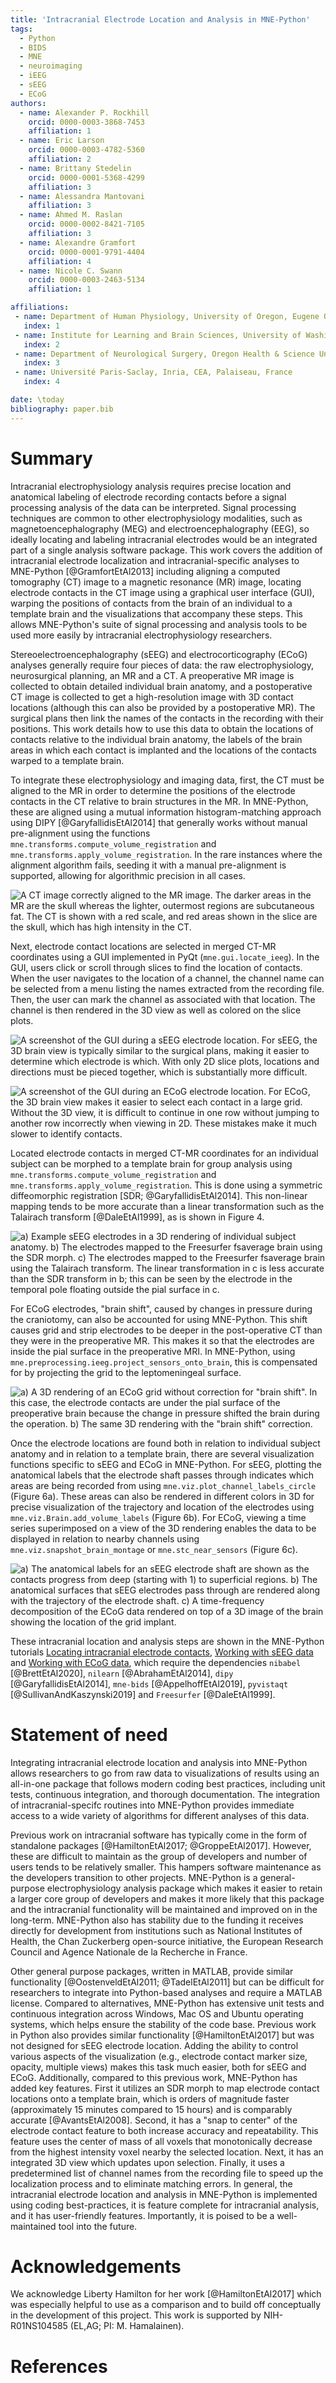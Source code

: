 ```yaml
---
title: 'Intracranial Electrode Location and Analysis in MNE-Python'
tags:
  - Python
  - BIDS
  - MNE
  - neuroimaging
  - iEEG
  - sEEG
  - ECoG
authors:
  - name: Alexander P. Rockhill
    orcid: 0000-0003-3868-7453
    affiliation: 1
  - name: Eric Larson
    orcid: 0000-0003-4782-5360
    affiliation: 2
  - name: Brittany Stedelin
    orcid: 0000-0001-5368-4299
    affiliation: 3
  - name: Alessandra Mantovani
    affiliation: 3
  - name: Ahmed M. Raslan
    orcid: 0000-0002-8421-7105
    affiliation: 3
  - name: Alexandre Gramfort
    orcid: 0000-0001-9791-4404
    affiliation: 4
  - name: Nicole C. Swann
    orcid: 0000-0003-2463-5134
    affiliation: 1

affiliations:
 - name: Department of Human Physiology, University of Oregon, Eugene OR, USA
   index: 1
 - name: Institute for Learning and Brain Sciences, University of Washington, Seattle, WA, USA
   index: 2
 - name: Department of Neurological Surgery, Oregon Health & Science University, Portland, Oregon
   index: 3
 - name: Université Paris-Saclay, Inria, CEA, Palaiseau, France
   index: 4

date: \today
bibliography: paper.bib
---
```


# Summary

Intracranial electrophysiology analysis requires precise location and anatomical labeling of electrode recording contacts before a signal processing analysis of the data can be interpreted. Signal processing techniques are common to other electrophysiology modalities, such as magnetoencephalography (MEG) and electroencephalography (EEG), so ideally locating and labeling intracranial electrodes would be an integrated part of a single analysis software package. This work covers the addition of intracranial electrode localization and intracranial-specific analyses to MNE-Python [@GramfortEtAl2013] including aligning a computed tomography (CT) image to a magnetic resonance (MR) image, locating electrode contacts in the CT image using a graphical user interface (GUI), warping the positions of contacts from the brain of an individual to a template brain and the visualizations that accompany these steps. This allows MNE-Python's suite of signal processing and analysis tools to be used more easily by intracranial electrophysiology researchers.

Stereoelectroencephalography (sEEG) and electrocorticography (ECoG) analyses generally require four pieces of data: the raw electrophysiology, neurosurgical planning, an MR and a CT. A preoperative MR image is collected to obtain detailed individual brain anatomy, and a postoperative CT image is collected to get a high-resolution image with 3D contact locations (although this can also be provided by a postoperative MR). The surgical plans then link the names of the contacts in the recording with their positions. This work details how to use this data to obtain the locations of contacts relative to the individual brain anatomy, the labels of the brain areas in which each contact is implanted and the locations of the contacts warped to a template brain.

To integrate these electrophysiology and imaging data, first, the CT must be aligned to the MR in order to determine the positions of the electrode contacts in the CT relative to brain structures in the MR. In MNE-Python, these are aligned using a mutual information histogram-matching approach using DIPY [@GaryfallidisEtAl2014] that generally works without manual pre-alignment using the functions `mne.transforms.compute_volume_registration` and `mne.transforms.apply_volume_registration`. In the rare instances where the alignment algorithm fails, seeding it with a manual pre-alignment is supported, allowing for algorithmic precision in all cases.

![A CT image correctly aligned to the MR image. The darker areas in the MR are the skull whereas the lighter, outermost regions are subcutaneous fat. The CT is shown with a red scale, and red areas shown in the slice are the skull, which has high intensity in the CT.](figures/Figure_1.png)

Next, electrode contact locations are selected in merged CT-MR coordinates using a GUI implemented in PyQt (`mne.gui.locate_ieeg`). In the GUI, users click or scroll through slices to find the location of contacts. When the user navigates to the location of a channel, the channel name can be selected from a menu listing the names extracted from the recording file. Then, the user can mark the channel as associated with that location. The channel is then rendered in the 3D view as well as colored on the slice plots.

![A screenshot of the GUI during a sEEG electrode location. For sEEG, the 3D brain view is typically similar to the surgical plans, making it easier to determine which electrode is which. With only 2D slice plots, locations and directions must be pieced together, which is substantially more difficult.](figures/Figure_2.png)

![A screenshot of the GUI during an ECoG electrode location. For ECoG, the 3D brain view makes it easier to select each contact in a large grid. Without the 3D view, it is difficult to continue in one row without jumping to another row incorrectly when viewing in 2D. These mistakes make it much slower to identify contacts.](figures/Figure_3.png)

Located electrode contacts in merged CT-MR coordinates for an individual subject can be morphed to a template brain for group analysis using `mne.transforms.compute_volume_registration` and `mne.transforms.apply_volume_registration`. This is done using a symmetric diffeomorphic registration [SDR; @GaryfallidisEtAl2014]. This non-linear mapping tends to be more accurate than a linear transformation such as the Talairach transform [@DaleEtAl1999], as is shown in Figure 4.

![a) Example sEEG electrodes in a 3D rendering of individual subject anatomy. b) The electrodes mapped to the Freesurfer ``fsaverage`` brain using the SDR morph. c) The electrodes mapped to the Freesurfer ``fsaverage`` brain using the Talairach transform. The linear transformation in ``c`` is less accurate than the SDR transform in ``b``; this can be seen by the electrode in the temporal pole floating outside the pial surface in ``c``.](figures/Figure_4.png)

For ECoG electrodes, "brain shift", caused by changes in pressure during the craniotomy, can also be accounted for using MNE-Python. This shift causes grid and strip electrodes to be deeper in the post-operative CT than they were in the preoperative MR. This makes it so that the electrodes are inside the pial surface in the preoperative MRI. In MNE-Python, using `mne.preprocessing.ieeg.project_sensors_onto_brain`, this is compensated for by projecting the grid to the leptomeningeal surface.

![a) A 3D rendering of an ECoG grid without correction for "brain shift". In this case, the electrode contacts are under the pial surface of the preoperative brain because the change in pressure shifted the brain during the operation. b) The same 3D rendering with the "brain shift" correction.](figures/Figure_5.png)

Once the electrode locations are found both in relation to individual subject anatomy and in relation to a template brain, there are several visualization functions specific to sEEG and ECoG in MNE-Python. For sEEG, plotting the anatomical labels that the electrode shaft passes through indicates which areas are being recorded from using `mne.viz.plot_channel_labels_circle` (Figure 6a). These areas can also be rendered in different colors in 3D for precise visualization of the trajectory and location of the electrodes using `mne.viz.Brain.add_volume_labels` (Figure 6b). For ECoG, viewing a time series superimposed on a view of the 3D rendering enables the data to be displayed in relation to nearby channels using `mne.viz.snapshot_brain_montage` or `mne.stc_near_sensors` (Figure 6c).

![a) The anatomical labels for an sEEG electrode shaft are shown as the contacts progress from deep (starting with 1) to superficial regions. b) The anatomical surfaces that sEEG electrodes pass through are rendered along with the trajectory of the electrode shaft. c) A time-frequency decomposition of the ECoG data rendered on top of a 3D image of the brain showing the location of the grid implant.](figures/Figure_6.png)

These intracranial location and analysis steps are shown in the MNE-Python tutorials [Locating intracranial electrode contacts](https://mne.tools/dev/auto_tutorials/clinical/10_ieeg_localize.html), [Working with sEEG data](https://mne.tools/dev/auto_tutorials/clinical/20_seeg.html) and [Working with ECoG data](https://mne.tools/dev/auto_tutorials/clinical/30_ecog.html), which require the dependencies ``nibabel`` [@BrettEtAl2020], ``nilearn`` [@AbrahamEtAl2014], ``dipy`` [@GaryfallidisEtAl2014], ``mne-bids`` [@AppelhoffEtAl2019], ``pyvistaqt`` [@SullivanAndKaszynski2019] and ``Freesurfer`` [@DaleEtAl1999].

# Statement of need

Integrating intracranial electrode location and analysis into MNE-Python allows researchers to go from raw data to visualizations of results using an all-in-one package that follows modern coding best practices, including unit tests, continuous integration, and thorough documentation. The integration of intracranial-specifc routines into MNE-Python provides immediate access to a wide variety of algorithms for different analyses of this data.

Previous work on intracranial software has typically come in the form of standalone packages [@HamiltonEtAl2017; @GroppeEtAl2017]. However, these are difficult to maintain as the group of developers and number of users tends to be relatively smaller. This hampers software maintenance as the developers transition to other projects. MNE-Python is a general-purpose electrophysiology analysis package which makes it easier to retain a larger core group of developers and makes it more likely that this package and the intracranial functionality will be maintained and improved on in the long-term. MNE-Python also has stability due to the funding it receives directly for development from institutions such as National Institutes of Health, the Chan Zuckerberg open-source initiative, the European Research Council and Agence Nationale de la Recherche in France.

Other general purpose packages, written in MATLAB, provide similar functionality [@OostenveldEtAl2011; @TadelEtAl2011] but can be difficult for researchers to integrate into Python-based analyses and require a MATLAB license. Compared to alternatives, MNE-Python has extensive unit tests and continuous integration across Windows, Mac OS and Ubuntu operating systems, which helps ensure the stability of the code base. Previous work in Python also provides similar functionality [@HamiltonEtAl2017] but was not designed for sEEG electrode location. Adding the ability to control various aspects of the visualization (e.g., electrode contact marker size, opacity, multiple views) makes this task much easier, both for sEEG and ECoG. Additionally, compared to this previous work, MNE-Python has added key features. First it utilizes an SDR morph to map electrode contact locations onto a template brain, which is orders of magnitude faster (approximately 15 minutes compared to 15 hours) and is comparably accurate [@AvantsEtAl2008]. Second, it has a "snap to center" of the electrode contact feature to both increase accuracy and repeatability. This feature uses the center of mass of all voxels that monotonically decrease from the highest intensity voxel nearby the selected location. Next, it has an integrated 3D view which updates upon selection. Finally, it uses a predetermined list of channel names from the recording file to speed up the localization process and to eliminate matching errors. In general, the intracranial electrode location and analysis in MNE-Python is implemented using coding best-practices, it is feature complete for intracranial analysis, and it has user-friendly features. Importantly, it is poised to be a well-maintained tool into the future.

# Acknowledgements

We acknowledge Liberty Hamilton for her work [@HamiltonEtAl2017] which was especially helpful to use as a comparison and to build off conceptually in the development of this project. This work is supported by NIH-R01NS104585 (EL,AG; PI: M. Hamalainen).

# References